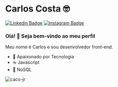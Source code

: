 # Carlos Costa :nerd_face:

[![Linkedin Badge](https://img.shields.io/badge/-LinkedIn-blue?style=flat-square&logo=Linkedin&logoColor=white)](https://www.linkedin.com/in/carlos-costa-jr/)
[![Instagram Badge](https://img.shields.io/badge/-Instagram-C13584?style=flat-square&labelColor=C13584&logo=instagram&logoColor=white)](https://www.instagram.com/cacojr_/)

### Olá! :wave: Seja bem-vindo ao meu perfil

Meu nome é Carlos e sou desenvolvedor front-end.

- :blue_heart: Apaixonado por Tecnologia
- :coffee: Javascript
- :green_heart: NoSQL

<img align="center" src="https://github-readme-stats.vercel.app/api?username=caco-jr&show_icons=true&count_private=true" alt="caco-jr" />


<!--
**caco-jr/caco-jr** is a ✨ _special_ ✨ repository because its `README.md` (this file) appears on your GitHub profile.

Here are some ideas to get you started:

- 🔭 I’m currently working on ...
- 🌱 I’m currently learning ...
- 👯 I’m looking to collaborate on ...
- 🤔 I’m looking for help with ...
- 💬 Ask me about ...
- 📫 How to reach me: ...
- 😄 Pronouns: ...
- ⚡ Fun fact: ...
-->
